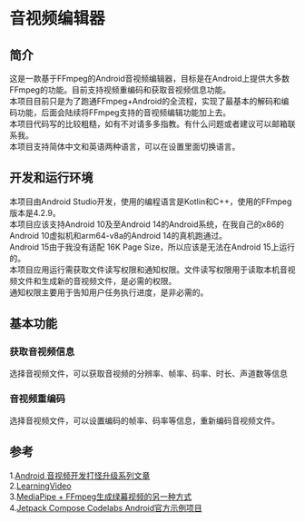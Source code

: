 # 音视频编辑器
## 简介
这是一款基于FFmpeg的Android音视频编辑器，目标是在Android上提供大多数FFmpeg的功能。目前支持视频重编码和获取音视频信息功能。  
本项目目前只是为了跑通FFmpeg+Android的全流程，实现了最基本的解码和编码功能，后面会陆续将FFmpeg支持的音视频编辑功能加上去。  
本项目代码写的比较粗糙，如有不对请多多指教。有什么问题或者建议可以邮箱联系我。  
本项目支持简体中文和英语两种语言，可以在设置里面切换语言。
## 开发和运行环境
本项目由Android Studio开发，使用的编程语言是Kotlin和C++，使用的FFmpeg版本是4.2.9。  
本项目应该支持Android 10及至Android 14的Android系统，在我自己的x86的Android 10虚拟机和arm64-v8a的Android 14的真机跑通过。  
Android 15由于我没有适配 16K Page Size，所以应该是无法在Android 15上运行的。  
本项目应用运行需获取文件读写权限和通知权限。文件读写权限用于读取本机音视频文件和生成新的音视频文件，是必需的权限。  
通知权限主要用于告知用户任务执行进度，是非必需的。
## 基本功能
### 获取音视频信息
选择音视频文件，可以获取音视频的分辨率、帧率、码率、时长、声道数等信息
### 音视频重编码
选择音视频文件，可以设置编码的帧率、码率等信息，重新编码音视频文件。
## 参考
1.[Android 音视频开发打怪升级系列文章](https://juejin.cn/post/6844903949451919368)  
2.[LearningVideo](https://github.com/ChenLittlePing/LearningVideo)  
3.[MediaPipe + FFmpeg生成绿幕视频的另一种方式](https://juejin.cn/post/7323398442730078245)  
4.[Jetpack Compose Codelabs Android官方示例项目](https://github.com/android/codelab-android-compose) 